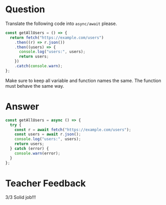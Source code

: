 # Question

Translate the following code into `async/await` please.

```js
const getAllUsers = () => {
  return fetch("https://example.com/users")
    .then((r) => r.json())
    .then((users) => {
      console.log("users:", users);
      return users;
    })
    .catch(console.warn);
};
```

Make sure to keep all variable and function names the same. The function must behave the same way.

# Answer

```js
const getAllUsers = async () => {
  try {
    const r = await fetch("https://example.com/users");
    const users = await r.json();
    console.log("users:", users);
    return users;
  } catch (error) {
    console.warn(error);
  }
};
```

# Teacher Feedback
3/3
Solid job!!!